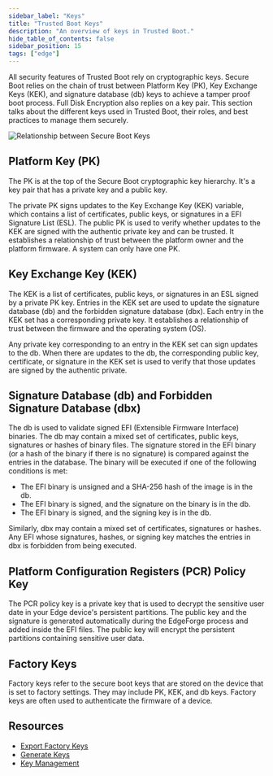 ```yaml
---
sidebar_label: "Keys"
title: "Trusted Boot Keys"
description: "An overview of keys in Trusted Boot."
hide_table_of_contents: false
sidebar_position: 15
tags: ["edge"]
---
```


All security features of Trusted Boot rely on cryptographic keys. Secure Boot relies on the chain of trust between
Platform Key (PK), Key Exchange Keys (KEK), and signature database (db) keys to achieve a tamper proof boot process.
Full Disk Encryption also replies on a key pair. This section talks about the different keys used in Trusted Boot, their
roles, and best practices to manage them securely.

![Relationship between Secure Boot Keys](/clusters_edge_trusted-boot_key-management_key-relationship.webp)

## Platform Key (PK)

The PK is at the top of the Secure Boot cryptographic key hierarchy. It's a key pair that has a private key and a public
key.

The private PK signs updates to the Key Exchange Key (KEK) variable, which contains a list of certificates, public keys,
or signatures in a EFI Signature List (ESL). The public PK is used to verify whether updates to the KEK are signed with
the authentic private key and can be trusted. It establishes a relationship of trust between the platform owner and the
platform firmware. A system can only have one PK.

## Key Exchange Key (KEK)

The KEK is a list of certificates, public keys, or signatures in an ESL signed by a private PK key. Entries in the KEK
set are used to update the signature database (db) and the forbidden signature database (dbx). Each entry in the KEK set
has a corresponding private key. It establishes a relationship of trust between the firmware and the operating system
(OS).

Any private key corresponding to an entry in the KEK set can sign updates to the db. When there are updates to the db,
the corresponding public key, certificate, or signature in the KEK set is used to verify that those updates are signed
by the authentic private.

## Signature Database (db) and Forbidden Signature Database (dbx)

The db is used to validate signed EFI (Extensible Firmware Interface) binaries. The db may contain a mixed set of
certificates, public keys, signatures or hashes of binary files. The signature stored in the EFI binary (or a hash of
the binary if there is no signature) is compared against the entries in the database. The binary will be executed if one
of the following conditions is met:

- The EFI binary is unsigned and a SHA-256 hash of the image is in the db.
- The EFI binary is signed, and the signature on the binary is in the db.
- The EFI binary is signed, and the signing key is in the db.

Similarly, dbx may contain a mixed set of certificates, signatures or hashes. Any EFI whose signatures, hashes, or
signing key matches the entries in dbx is forbidden from being executed.

## Platform Configuration Registers (PCR) Policy Key

The PCR policy key is a private key that is used to decrypt the sensitive user date in your Edge device's persistent
partitions. The public key and the signature is generated automatically during the EdgeForge process and added inside
the EFI files. The public key will encrypt the persistent partitions containing sensitive user data.

## Factory Keys

Factory keys refer to the secure boot keys that are stored on the device that is set to factory settings. They may
include PK, KEK, and db keys. Factory keys are often used to authenticate the firmware of a device.

## Resources

- [Export Factory Keys](./export-keys.md)
- [Generate Keys](./generate-keys.md)
- [Key Management](./key-management.md)
